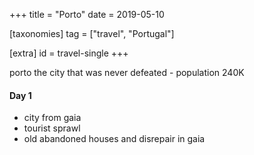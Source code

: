 +++
title = "Porto"
date = 2019-05-10

[taxonomies]
tag = ["travel", "Portugal"]

[extra]
id = travel-single
+++

porto the city that was never defeated - population 240K
<!-- more -->

#### Day 1
- city from gaia
- tourist sprawl
- old abandoned houses and disrepair in gaia

